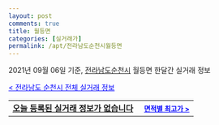 ```yaml
---
layout: post
comments: true
title: 월등면
categories: [실거래가]
permalink: /apt/전라남도순천시월등면
---
```


2021년 09월 06일 기준, <a href="/apt/전라남도순천시">전라남도순천시</a> 월등면 한달간 실거래 정보

<a style="color: blue;" href="/apt/전라남도순천시">< 전라남도 순천시 전체 실거래 정보</a>
<!---- start ---->
<table>
  <tr>
    <td colspan="4" style="font-weight: bold;"><a href="/apt/전라남도순천시월등면{name_without_space}">오늘 등록된 실거래 정보가 없습니다</a> &nbsp;&nbsp;&nbsp; <a style="color: blue; font-size: smaller;" href="/apt/전라남도순천시월등면{name_without_space}">면적별 최고가 ></a></td>
  </tr>
    
</table>
<!---- end ---->
    
